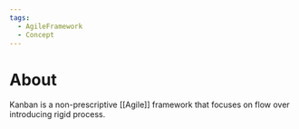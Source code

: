 ```yaml
---
tags:
  - AgileFramework
  - Concept
---
```

# About
Kanban is a non-prescriptive [[Agile]] framework that focuses on flow over introducing rigid process.

## 